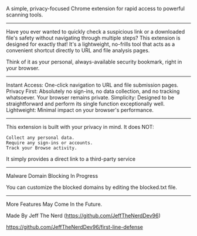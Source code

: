 A simple, privacy-focused Chrome extension for rapid access to powerful scanning tools.

----------------------------------------------------------------------------

Have you ever wanted to quickly check a suspicious link or a downloaded file's safety without navigating through multiple steps? This extension is designed for exactly that! It's a lightweight, no-frills tool that acts as a convenient shortcut directly to URL and file analysis pages.

Think of it as your personal, always-available security bookmark, right in your browser.

-----------------------------------------------------------------------------

Instant Access: One-click navigation to URL and file submission pages.
Privacy First: Absolutely no sign-ins, no data collection, and no tracking whatsoever. Your browser remains private.
Simplicity: Designed to be straightforward and perform its single function exceptionally well.
Lightweight: Minimal impact on your browser's performance.

----------------------------------------------------------------------------

This extension is built with your privacy in mind. It does NOT:

    Collect any personal data.
    Require any sign-ins or accounts.
    Track your Browse activity.

It simply provides a direct link to a third-party service

----------------------------------------------------------------------------

Malware Domain Blocking In Progress

You can customize the blocked domains by editing the blocked.txt file.

----------------------------------------------------------------------------

More Features May Come In the Future.

Made By Jeff The Nerd (https://github.com/JeffTheNerdDev96)

https://github.com/JeffTheNerdDev96/first-line-defense

